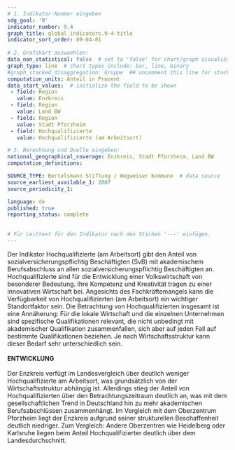 ```yaml
---
# 1. Indikator-Nummer eingeben 
sdg_goal: '9'
indicator_number: 9.4
graph_title: global_indicators.9-4-title
indicator_sort_order: 09-04-01
 
# 2. Grafikart auswaehlen: 
data_non_statistical: false  # set to 'false' for chart/graph visualization 
graph_type: line  # chart types include: bar, line, binary 
#graph_stacked_disaggregation: Gruppe  ## uncomment this line for stacked bars. eplace 'Geschlecht' with the field of aggregation. 
computation_units: Anteil in Prozent 
data_start_values:  # initialize the field to be shown  
 - field: Region 
   value: Enzkreis
 - field: Region 
   value: Land BW
 - field: Region 
   value: Stadt Pforzheim
 - field: Hochqualifizierte
   value: Hochqualifizierte (am Arbeitsort)

# 3. Berechnung und Quelle eingeben: 
national_geographical_coverage: Enzkreis, Stadt Pforzheim, Land BW
computation_definitions: 

SOURCE_TYPE: Bertelsmann Stiftung / Wegweiser Kommune  # data source  
source_earliest_available_1: 2007
source_periodicity_1: 

language: de   
published: true 
reporting_status: complete
 
 
# Für Leittext für den Indikator nach den Stichen '---' einfügen. 
---
```

Der Indikator Hochqualifizierte (am Arbeitsort) gibt den Anteil von sozialversicherungspflichtig Beschäftigten (SvB) mit akademischem Berufsabschluss an allen sozialversicherungspflichtig Beschäftigten an. Hochqualifizierte sind für die Entwicklung einer Volkswirtschaft von besonderer Bedeutung. Ihre Kompetenz und Kreativität tragen zu einer innovativen Wirtschaft bei. Angesichts des Fachkräftemangels kann die Verfügbarkeit von Hochqualifizierten (am Arbeitsort) ein wichtiger Standortfaktor sein. Die Betrachtung von Hochqualifizierten insgesamt ist eine Annäherung: Für die lokale Wirtschaft und die einzelnen Unternehmen sind spezifische Qualifikationen relevant, die nicht unbedingt mit akademischer Qualifikation zusammenfallen, sich aber auf jeden Fall auf bestimmte Qualifikationen beziehen. Je nach Wirtschaftsstruktur kann dieser Bedarf sehr unterschiedlich sein. <br>
<br>
**ENTWICKLUNG** <br>
<br>
Der Enzkreis verfügt im Landesvergleich über deutlich weniger Hochqualifizierte am Arbeitsort, was grundsätzlich von der Wirtschaftsstruktur abhängig ist. Allerdings stieg der Anteil von Hochqualifizierten über den Betrachtungszeitraum deutlich an, was mit dem gesellschaftlichen Trend in Deutschland hin zu mehr akademischen Berufsabschlüssen zusammenhängt. Im Vergleich mit dem Oberzentrum Pforzheim liegt der Enzkreis aufgrund seiner strukturellen Beschaffenheit deutlich niedriger. Zum Vergleich: Andere Oberzentren wie Heidelberg oder Karlsruhe liegen beim Anteil Hochqualifizierter deutlich über dem Landesdurchschnitt.
